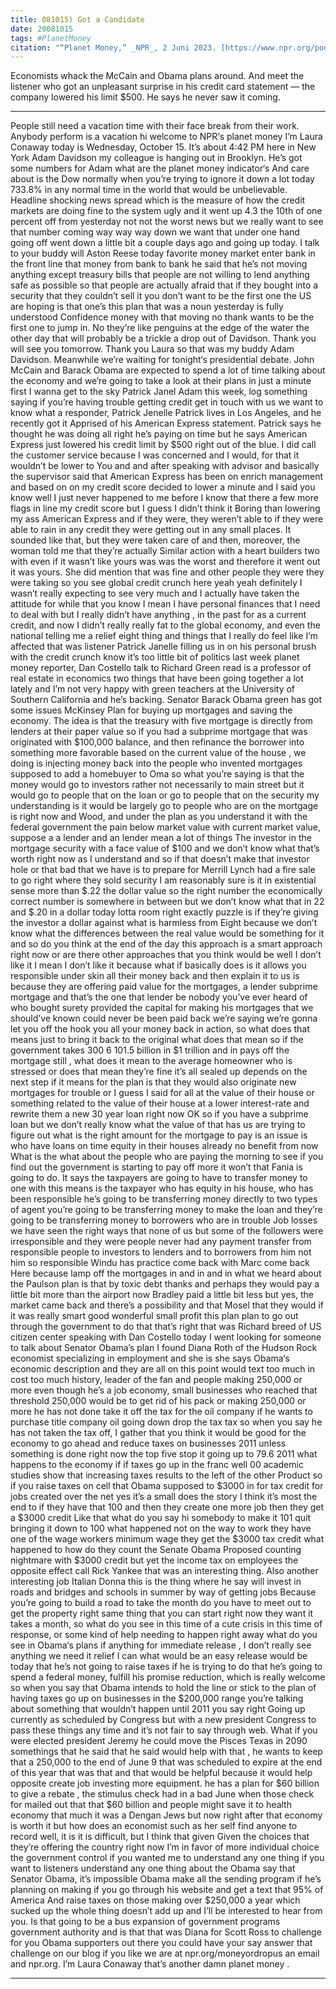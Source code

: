 ```yaml
---
title: 081015) Got a Candidate
date: 20081015
tags: #PlanetMoney
citation: "“Planet Money,” _NPR_, 2 Juni 2023. [https://www.npr.org/podcasts/510289/planet-money](https://www.npr.org/podcasts/510289/planet-money) (diakses 4 Juni 2023)."
---
```


Economists whack the McCain and Obama plans around. And meet the listener who got an unpleasant surprise in his credit card statement — the company lowered his limit $500. He says he never saw it coming.

----

People still need a vacation time with their face break from their work. Anybody perform is a vacation hi welcome to NPR‘s planet money I’m Laura Conaway today is Wednesday, October 15. It’s about 4:42 PM here in New York Adam Davidson my colleague is hanging out in Brooklyn. He’s got some numbers for Adam what are the planet money indicator‘s And care about is the Dow normally when you’re trying to ignore it down a lot today 733.8% in any normal time in the world that would be unbelievable. Headline shocking news spread which is the measure of how the credit markets are doing fine to the system ugly and it went up  4.3 the 10th of one percent off from yesterday not not the worst news but we really want to see that number coming way way way down we want that under one hand going off went down a little bit a couple days ago and going up today. I talk to your buddy will Aston Reese today favorite money market enter bank  in the front line that money from bank to bank he said that he’s not moving anything except treasury bills that people are not willing to lend anything safe as possible so that people are actually afraid that if they bought into a security that they couldn’t sell it you don’t want to be the first one the US are hoping is that one’s this plan that was a noun yesterday is fully understood  Confidence money with that moving no thank wants to be the first one to jump in. No they’re like penguins at the edge of the water the other day that will probably be a trickle a drop out of Davidson. Thank you will see you tomorrow. Thank you Laura so that was my buddy Adam Davidson. Meanwhile we’re waiting for tonight‘s presidential debate. John McCain and Barack Obama are expected to spend a lot of time talking about the economy and we’re going to take a look at their plans in just a minute first I wanna get to the sky Patrick Janel Adam this week, log something saying if you’re having trouble getting credit get in touch with us we want to know what a responder, Patrick Jenelle Patrick lives in Los Angeles, and he recently got it  Apprised of his American Express statement. Patrick says he thought he was doing all right he’s paying on time but he says American Express just lowered his credit limit by $500 right out of the blue. I did call the customer service because I was concerned and I would, for that it wouldn’t be lower to  You and and after speaking with advisor and basically the supervisor said that American Express has been on enrich management and based on on my credit score decided to lower a minute and I said you know well I just never happened to me before I know that there a few more flags in line my credit score but I guess I didn’t think it  Boring than lowering my ass American Express and if they were, they weren’t able to if they were able to rain in any credit they were getting out in any small places. It sounded like that, but they were taken care of and then, moreover, the woman told me that they’re actually  Similar action with a heart builders two with even if it wasn’t like yours was was the worst and therefore it went out it was yours. She did mention that was fine and other people they were they were taking so you see global credit crunch here yeah yeah definitely I wasn’t really expecting to see very much and I actually have taken the attitude for while that you know I mean I have personal finances that I need to deal with but I really didn’t have anything , in the past for as a current credit, and now I didn’t really really fat to the global economy, and even the national telling me a relief eight thing and things that I really do feel like I’m affected that was listener Patrick Janelle filling us in on his personal brush with the credit crunch know it’s too little bit of politics last week planet money reporter, Dan Costello talk to Richard Green read is a professor of real estate in economics two things that have been going together a lot lately and I’m not very happy with green teachers at the University of Southern California and he’s backing. Senator Barack Obama green has got some issues McKinsey  Plan for buying up mortgages and saving the economy. The idea is that the treasury with five mortgage is directly from lenders at their paper value so if you had a subprime mortgage that was originated with $100,000 balance, and then refinance the borrower into something more favorable based on the current value of the house , we doing is injecting money back into the people who invented mortgages supposed to add a homebuyer to Oma so what you’re saying is that the money would go to investors rather not necessarily to main street but it would go to people that on the loan or go to people that on the security  my understanding is it would be largely go to people who are on the mortgage is right now and Wood, and under the plan as you understand it with the federal government the pain below market value with current market value, suppose a a lender and an lender mean a lot of things  The investor in the mortgage security with a face value of $100 and we don’t know what that’s worth right now as I understand and so if that doesn’t make that investor hole or that bad that we have is to prepare for Merrill Lynch had a fire sale to go right where they sold security  I am reasonably sure is it in existential sense more than $.22 the dollar value so the right number the economically correct number is somewhere in between but we don’t know what that in 22 and $.20 in a dollar today lotta room right exactly puzzle is if they’re giving the investor a dollar against what is harmless from  Eight because we don’t know what the differences between the real value would be something for it and so do you think at the end of the day this approach is a smart approach right now or are there other approaches that you think would be well I don’t like it I mean I don’t like it because what if basically does is it allows you responsible under skin all their money back and then explain it to us  is because they are offering paid value for the mortgages, a lender subprime mortgage and that’s the one that lender be nobody you’ve ever heard of who bought surety provided the capital for making his mortgages that we should’ve known could never be been paid back we’re saying we’re gonna let you off the hook you all your money back in action, so what does that means just to bring it back to the original what does that mean so if the government takes 300 6 101.5 billion in $1 trillion and in pays off the mortgage still , what does it mean to the average homeowner who is stressed or does that mean they’re fine it’s all sealed up depends on the next step if it means for the plan is that they would also originate new mortgages for trouble or I guess I said for all at the value of their house or something related to the value of their house at a lower interest-rate and rewrite them a new 30 year loan right now OK so  if you have a subprime loan but we don’t really know what the value of that has us are trying to figure out what is the right amount for the mortgage to pay is an issue is who have loans on time equity in their houses already no benefit from now  What is the what about the people who are paying the morning to see if you find out the government is starting to pay off more it won’t that Fania is going to do. It says the taxpayers are going to have to transfer money to one with this means is the taxpayer who has equity in his house, who has been responsible he’s going to be transferring money directly to two types of agent you’re going to be transferring money to make the loan and they’re going to be transferring money to borrowers who are in trouble  Job losses we have seen the right ways that none of us but some of the followers were irresponsible and they were people never had any payment transfer from responsible people to investors to lenders and to borrowers from him not him so responsible Windu has practice come back with Marc come back  Here because lamp off the mortgages in and in and in what we heard about the Paulson plan is that by toxic debt thanks and perhaps they would pay a little bit more than the airport now Bradley paid a little bit less but yes, the market came back and there’s a possibility and that Mosel that they would  if it was really smart good wonderful small profit this plan plan to go out through the government to do that that’s right that was Richard breed of US citizen center speaking with Dan Costello today I went looking for someone to talk about Senator Obama’s plan I found Diana Roth of the Hudson  Rock economist specializing in employment and she is she says Obama‘s economic description and they are all on this point would text too much in cost too much history, leader of the fan and people making 250,000 or more even though he’s a job economy, small businesses who reached that threshold 250,000 would be to get rid of his pack  or making 250,000 or more he has not done take it off the tax for the oil company if he wants to purchase title company oil going down drop the tax tax so when you say he has not taken the tax off, I gather that you think it would be good for the economy to go ahead and reduce taxes on businesses  2011 unless something is done right now the top five stop it going up to 79.6 2011 what happens to the economy if if taxes go up in the franc well 00 academic studies show that increasing taxes results to the left of the other  Product so if you raise taxes on cell that Obama supposed to $3000 in for tax credit for jobs created over the net yes it’s a small does the story I think it’s most the end to if they have that 100 and then they create one more job then they get a $3000 credit  Like that what do you say hi somebody to make it 101 quit bringing it down to 100 what happened not on the way to work they have one of the wage workers minimum wage they get the $3000 tax credit what happened to how do they count the Senate Obama  Proposed counting nightmare with $3000 credit but yet the income tax on employees the opposite effect call Rick Yankee that was an interesting thing. Also another interesting job Italian Donna this is the thing where he say will invest in roads and bridges and schools in summer by way of getting jobs  Because you’re going to build a road to take the month do you have to meet out to get the property right same thing that you can start right now they want it takes a month, so what do you see in this time of a cute crisis in this time of response, or some kind of help needing to happen right away what do you see in Obama‘s plans if anything for immediate release , I don’t really see anything we need it relief I can what would be an easy release would be today that he’s not going to raise taxes if he is trying to do that he’s going to spend a federal money, fulfill his promise reduction, which is really welcome so when you say that Obama intends to hold the line or stick to the plan of having taxes go up on businesses in the $200,000 range you’re talking about something that wouldn’t happen until 2011 you say right  Going up currently as scheduled by Congress but with a new president Congress to pass these things any time and it’s not fair to say through web. What if you were elected president Jeremy he could move the Pisces Texas in 2090 somethings that he said that he said would help with that , he wants to keep that a 250,000 to the end of June 9 that was scheduled to expire at the end of this year that was that and that would be helpful because it would help opposite create job investing more equipment. he has a plan for $60 billion to give a rebate , the stimulus check had in a bad June when those check for mailed out that that $60 billion and people might save it to health economy that much it was a Dengan Jews but now right after that economy is worth it but how does an economist such as her self find anyone to record well, it is it is difficult, but I think that given  Given the choices that they’re offering the country right now I’m in favor of more individual choice the government control if you wanted me to understand any one thing if you want to listeners understand any one thing about the Obama say that Senator Obama, it’s impossible Obama make all the sending program if he’s planning on making if you go through his website and get a text that 95% of America  And raise taxes on those making over $250,000 a year which sucked up the whole thing doesn’t add up and I’ll be interested to hear from you. Is that going to be a bus expansion of government programs government authority and is that that was Diana for Scott Ross to challenge for you Obama supporters out there you could have your say answer that challenge on our blog if you like we are at npr.org/moneyordropus an email and npr.org. I’m Laura Conaway that’s another damn planet money . 

----
